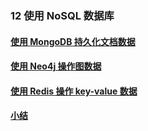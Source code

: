 ### 12 使用 NoSQL 数据库
>
#### [使用 MongoDB 持久化文档数据](https://github.com/lu666666/notebooks/blob/master/java/spring/sping_in_action/12/01.md)
>
#### [使用 Neo4j 操作图数据](https://github.com/lu666666/notebooks/blob/master/java/spring/sping_in_action/12/02.md)
>
#### [使用 Redis 操作 key-value 数据](https://github.com/lu666666/notebooks/blob/master/java/spring/sping_in_action/12/03.md)
>
#### [小结](https://github.com/lu666666/notebooks/blob/master/java/spring/sping_in_action/12/04.md)
